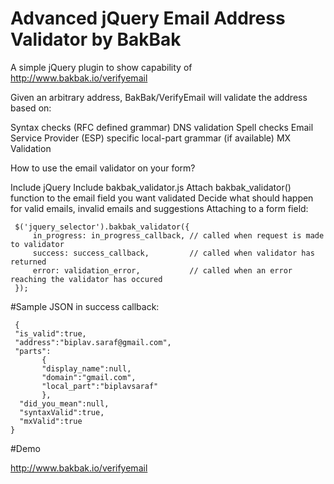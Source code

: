 # Advanced jQuery Email Address Validator by BakBak
A simple jQuery plugin to show capability of http://www.bakbak.io/verifyemail

Given an arbitrary address, BakBak/VerifyEmail will validate the address based on:

Syntax checks (RFC defined grammar)
DNS validation
Spell checks
Email Service Provider (ESP) specific local-part grammar (if available)
MX Validation

How to use the email validator on your form?

Include jQuery
Include bakbak_validator.js
Attach bakbak_validator() function to the email field you want validated
Decide what should happen for valid emails, invalid emails and suggestions
Attaching to a form field:

  ```
   $('jquery_selector').bakbak_validator({
       in_progress: in_progress_callback, // called when request is made to validator
       success: success_callback,         // called when validator has returned
       error: validation_error,           // called when an error reaching the validator has occured
   });

  ```

#Sample JSON in success callback:

```
 {
 "is_valid":true,
 "address":"biplav.saraf@gmail.com",
 "parts":
       {
       "display_name":null,
       "domain":"gmail.com",
       "local_part":"biplavsaraf"
       },
  "did_you_mean":null,
  "syntaxValid":true,
  "mxValid":true
}

```
#Demo

http://www.bakbak.io/verifyemail
